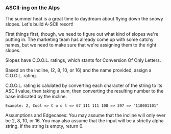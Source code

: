 ### ASCII-ing on the Alps

The summer heat is a great time to daydream about flying down the snowy slopes. Let's build A-SCII resort!

First things first, though, we need to figure out what kind of slopes we're putting in. The marketing team has already come up with some catchy names, but we need to make sure that we're assigning them to the right slopes.

Slopes have C.O.O.L. ratings, which stants for Conversion Of Only Letters. 

Based on the incline, (2, 8, 10, or 16) and the name provided, assign a C.O.O.L. rating.

C.O.O.L. rating is calulated by converting each character of the string to its ASCII value, then taking a sum, then converting the resulting number to the base indicated by the incline.
```
Example: 2, Cool => C o o l => 67 111 111 108 => 397 => "110001101"
```
Assumptions and Edgecases: You may assume that the incline will only ever be 2, 8, 10, or 16. You may also assume that the input will be a strictly alpha string. If the string is empty, return 0.

